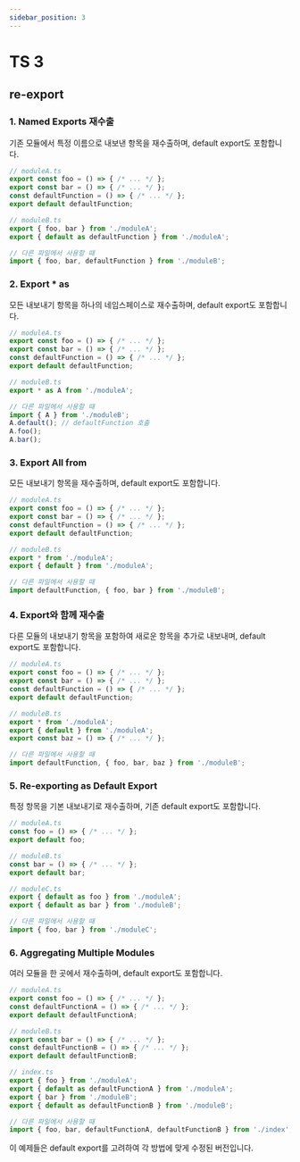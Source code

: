 ```yaml
---
sidebar_position: 3
---
```


# TS 3

## re-export

### 1. Named Exports 재수출

기존 모듈에서 특정 이름으로 내보낸 항목을 재수출하며, default export도 포함합니다.

```typescript
// moduleA.ts
export const foo = () => { /* ... */ };
export const bar = () => { /* ... */ };
const defaultFunction = () => { /* ... */ };
export default defaultFunction;

// moduleB.ts
export { foo, bar } from './moduleA';
export { default as defaultFunction } from './moduleA';

// 다른 파일에서 사용할 때
import { foo, bar, defaultFunction } from './moduleB';
```

### 2. Export * as

모든 내보내기 항목을 하나의 네임스페이스로 재수출하며, default export도 포함합니다.

```typescript
// moduleA.ts
export const foo = () => { /* ... */ };
export const bar = () => { /* ... */ };
const defaultFunction = () => { /* ... */ };
export default defaultFunction;

// moduleB.ts
export * as A from './moduleA';

// 다른 파일에서 사용할 때
import { A } from './moduleB';
A.default(); // defaultFunction 호출
A.foo();
A.bar();
```

### 3. Export All from

모든 내보내기 항목을 재수출하며, default export도 포함합니다.

```typescript
// moduleA.ts
export const foo = () => { /* ... */ };
export const bar = () => { /* ... */ };
const defaultFunction = () => { /* ... */ };
export default defaultFunction;

// moduleB.ts
export * from './moduleA';
export { default } from './moduleA';

// 다른 파일에서 사용할 때
import defaultFunction, { foo, bar } from './moduleB';
```

### 4. Export와 함께 재수출

다른 모듈의 내보내기 항목을 포함하여 새로운 항목을 추가로 내보내며, default export도 포함합니다.

```typescript
// moduleA.ts
export const foo = () => { /* ... */ };
export const bar = () => { /* ... */ };
const defaultFunction = () => { /* ... */ };
export default defaultFunction;

// moduleB.ts
export * from './moduleA';
export { default } from './moduleA';
export const baz = () => { /* ... */ };

// 다른 파일에서 사용할 때
import defaultFunction, { foo, bar, baz } from './moduleB';
```

### 5. Re-exporting as Default Export

특정 항목을 기본 내보내기로 재수출하며, 기존 default export도 포함합니다.

```typescript
// moduleA.ts
const foo = () => { /* ... */ };
export default foo;

// moduleB.ts
const bar = () => { /* ... */ };
export default bar;

// moduleC.ts
export { default as foo } from './moduleA';
export { default as bar } from './moduleB';

// 다른 파일에서 사용할 때
import { foo, bar } from './moduleC';
```

### 6. Aggregating Multiple Modules

여러 모듈을 한 곳에서 재수출하며, default export도 포함합니다.

```typescript
// moduleA.ts
export const foo = () => { /* ... */ };
const defaultFunctionA = () => { /* ... */ };
export default defaultFunctionA;

// moduleB.ts
export const bar = () => { /* ... */ };
const defaultFunctionB = () => { /* ... */ };
export default defaultFunctionB;

// index.ts
export { foo } from './moduleA';
export { default as defaultFunctionA } from './moduleA';
export { bar } from './moduleB';
export { default as defaultFunctionB } from './moduleB';

// 다른 파일에서 사용할 때
import { foo, bar, defaultFunctionA, defaultFunctionB } from './index';
```

이 예제들은 default export를 고려하여 각 방법에 맞게 수정된 버전입니다.